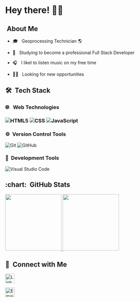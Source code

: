 
<h1> Hey there! 🙋‍♀️</h1>


<h2>  &nbsp;About Me </h2>


- 🎓 &nbsp; Geoprocessing Technician 🌎

- 🌱 &nbsp; Studying to become a professional Full Stack Developer

- 🎧  &nbsp; I likeI to listen music on my free time

- 👩‍💻 &nbsp;  Looking for new opportunities 




<h2>🛠 &nbsp;Tech Stack</h2>

<h3>🌐 &nbsp; Web Technologies<h3>

![HTML5](https://img.shields.io/badge/-HTML5-333333?style=flat&logo=HTML5)&nbsp;![CSS](https://img.shields.io/badge/-CSS-333333?style=flat&logo=CSS3&logoColor=1572B6)&nbsp;![JavaScript](https://img.shields.io/badge/-JavaScript-333333?style=flat&logo=javascript)&nbsp;



<h3>⚙️&nbsp; Version Control Tools</h3>

![Git](https://img.shields.io/badge/-Git-333333?style=flat&logo=git)&nbsp;![GitHub](https://img.shields.io/badge/-GitHub-333333?style=flat&logo=github)



<h3>🔧&nbsp; Development Tools</h3>

![Visual Studio Code](https://img.shields.io/badge/-Visual%20Studio%20Code-333333?style=flat&logo=visual-studio-code&logoColor=007ACC)



  
<h2> :chart: &nbsp;GitHub Stats </h2>

<a  href="https://github.com/JulianadFreitas">
  <img  height="180em"  src="https://github-readme-stats.vercel.app/api?username=JulianadFreitas&theme=buefy&show_icons=true">
</a>
<a  href="https://github.com/JulianadFreitas">
  <img  height="180em"  src="https://github-readme-stats.vercel.app/api/top-langs/?username=JulianadFreitas&theme=buefy&layout=compact">
</a>

  

<h2>🤝&nbsp; Connect with Me</h2>

<a  href="https://www.linkedin.com/in/vitoremanuellourenco/"><img height="30em" alt="LinkedIn"  src="https://upload.wikimedia.org/wikipedia/commons/thumb/0/01/LinkedIn_Logo.svg/1200px-LinkedIn_Logo.svg.png"></a>


<a  href="mailto:julianachristello@gmail.com"><img height="30em" alt="Email"  src="https://logodownload.org/wp-content/uploads/2018/03/gmail-logo-16.png"></a>
